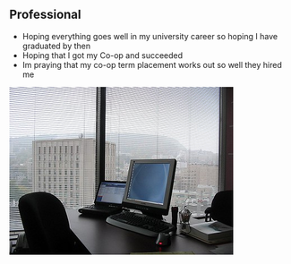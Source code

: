 ## Professional

- Hoping everything goes well in my university career so hoping I have graduated by then
- Hoping that I got my Co-op and succeeded
- Im praying that my co-op term placement works out so well they hired me

![Edward Bilodeau = work](work.jpg)